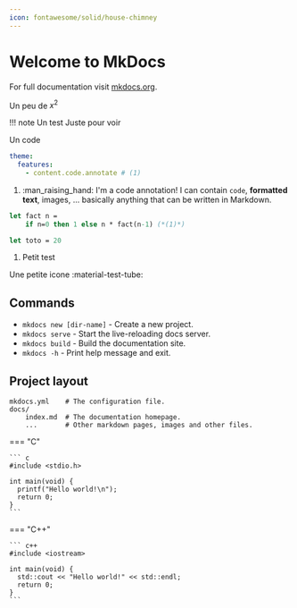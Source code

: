 ```yaml
---
icon: fontawesome/solid/house-chimney
---
```



# Welcome to MkDocs

For full documentation visit [mkdocs.org](https://www.mkdocs.org).

Un peu de $x^2$

!!! note Un test
    Juste pour voir

Un code 

``` yaml
theme:
  features:
    - content.code.annotate # (1)
```

1.  :man_raising_hand: I'm a code annotation! I can contain `code`, __formatted
    text__, images, ... basically anything that can be written in Markdown.


``` ocaml
let fact n =
    if n=0 then 1 else n * fact(n-1) (*(1)*)

let toto = 20
```

1.  Petit test

Une petite icone :material-test-tube:

## Commands

* `mkdocs new [dir-name]` - Create a new project.
* `mkdocs serve` - Start the live-reloading docs server.
* `mkdocs build` - Build the documentation site.
* `mkdocs -h` - Print help message and exit.

## Project layout

    mkdocs.yml    # The configuration file.
    docs/
        index.md  # The documentation homepage.
        ...       # Other markdown pages, images and other files.

=== "C"

    ``` c
    #include <stdio.h>

    int main(void) {
      printf("Hello world!\n");
      return 0;
    }
    ```

=== "C++"

    ``` c++
    #include <iostream>

    int main(void) {
      std::cout << "Hello world!" << std::endl;
      return 0;
    }
    ```

